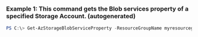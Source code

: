 ### Example 1: This command gets the Blob services property of a specified Storage Account. (autogenerated)
```powershell
PS C:\> Get-AzStorageBlobServiceProperty -ResourceGroupName myresourcegroup -StorageAccountName mystorageaccount
```

